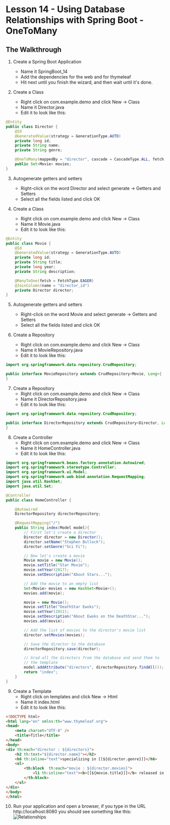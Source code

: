# Lesson 14 - Using Database Relationships with Spring Boot - OneToMany 
## The Walkthrough 

1. Create a Spring Boot Application 
	* Name it SpringBoot_14 
	* Add the dependencies for the web and for thymeleaf 
	* Hit next until you finish the wizard, and then wait until it's done.    

2. Create a Class
	* Right click on com.example.demo and click New -> Class
	* Name it Director.java
	* Edit it to look like this:
```java
@Entity
public class Director {
    @Id
    @GeneratedValue(strategy = GenerationType.AUTO)
    private long id;
    private String name;
    private String genre;

    @OneToMany(mappedBy = "director", cascade = CascadeType.ALL, fetch = FetchType.EAGER)
    public Set<Movie> movies;
}
```

3. Autogenerate getters and setters
	* Right-click on the word Director and select generate -> Getters and Setters
	* Select all the fields listed and click OK

4. Create a Class
	* Right click on com.example.demo and click New -> Class
	* Name it Movie.java
	* Edit it to look like this:
```java
@Entity
public class Movie {
    @Id
    @GeneratedValue(strategy = GenerationType.AUTO)
    private long id;
    private String title;
    private long year;
    private String description;

    @ManyToOne(fetch = FetchType.EAGER)
    @JoinColumn(name = "director_id")
    private Director director;
}
```

5. Autogenerate getters and setters
	* Right-click on the word Movie and select generate -> Getters and Setters
	* Select all the fields listed and click OK

6. Create a Repository
	* Right click on com.example.demo and click New -> Class
	* Name it MovieRepository.java
	* Edit it to look like this:
```java
import org.springframework.data.repository.CrudRepository;

public interface MovieRepository extends CrudRepository<Movie, Long>{
}
```

7. Create a Repository
	* Right click on com.example.demo and click New -> Class
	* Name it DirectorRepository.java
	* Edit it to look like this:
```java
import org.springframework.data.repository.CrudRepository;

public interface DirectorRepository extends CrudRepository<Director, Long>{
}
```

8. Create a Controller 
	* Right click on com.example.demo and click New -> Class 
	* Name it HomeController.java 
	* Edit it to look like this: 
``` java
import org.springframework.beans.factory.annotation.Autowired;
import org.springframework.stereotype.Controller;
import org.springframework.ui.Model;
import org.springframework.web.bind.annotation.RequestMapping;
import java.util.HashSet;
import java.util.Set;

@Controller
public class HomeController {

    @Autowired
    DirectorRepository directorRepository;

    @RequestMapping("/")
    public String index(Model model){
        // First let's create a director
        Director director = new Director();
        director.setName("Stephen Bullock");
        director.setGenre("Sci Fi");

        // Now let's create a movie
        Movie movie = new Movie();
        movie.setTitle("Star Movie");
        movie.setYear(2017);
        movie.setDescription("About Stars...");

        // Add the movie to an empty list
        Set<Movie> movies = new HashSet<Movie>();
        movies.add(movie);

        movie = new Movie();
        movie.setTitle("DeathStar Ewoks");
        movie.setYear(2011);
        movie.setDescription("About Ewoks on the DeathStar...");
        movies.add(movie);

        // Add the list of movies to the director's movie list
        director.setMovies(movies);

        // Save the director to the database
        directorRepository.save(director);

        // Grad all the directors from the database and send them to
        // the template
        model.addAttribute("directors", directorRepository.findAll());
        return "index";
    }
}
```

9. Create a Template 
  	* Right click on templates and click New -> Html 
	* Name it index.html 
	* Edit it to look like this: 
```html
<!DOCTYPE html>
<html lang="en" xmlns:th="www.thymeleaf.org">
<head>
    <meta charset="UTF-8" />
    <title>Title</title>
</head>
<body>
<div th:each="director : ${directors}">
    <h2 th:text="${director.name}"></h2>
    <h6 th:inline="text">specializing in [[${director.genre}]]</h6>
    <ul>
        <th:block  th:each="movie : ${director.movies}">
            <li th:inline="text"><b>[[${movie.title}]]</b> released in [[${movie.year}]].</li>
        </th:block>
    </ul>
</div>
</body>
</html>
```

10. Run your application and open a browser, if you type in the URL http://localhost:8080 you should see something like this: 
![Relationships](https://github.com/ajhenley/unofficialguides/blob/master/IntroToSpringBoot/img/Lesson14.png)

